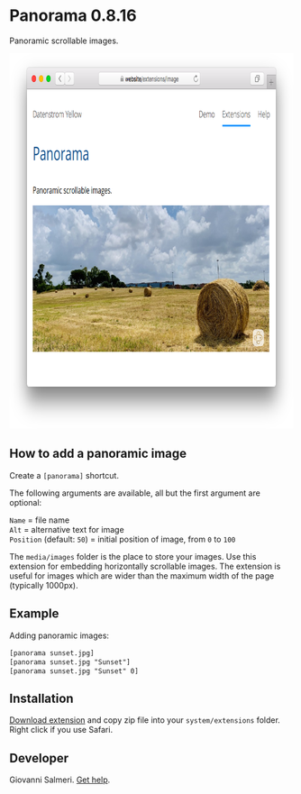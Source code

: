 # Panorama 0.8.16

Panoramic scrollable images.

<p align="center"><img src="panorama-screenshot.png?raw=true" width="779" height="666" alt="Screenshot"></p>

## How to add a panoramic image

Create a `[panorama]` shortcut. 

The following arguments are available, all but the first argument are optional:

`Name` = file name    
`Alt` = alternative text for image   
`Position` (default:  `50`) = initial position of image, from `0` to `100`

The `media/images` folder is the place to store your images. Use this extension for embedding horizontally scrollable images.  The extension is useful for images which are wider than the maximum width of the page (typically 1000px).

## Example

Adding panoramic images:

    [panorama sunset.jpg]  
    [panorama sunset.jpg "Sunset"]  
    [panorama sunset.jpg "Sunset" 0]  

## Installation

[Download extension](https://github.com/GiovanniSalmeri/yellow-panorama/archive/master.zip) and copy zip file into your `system/extensions` folder. Right click if you use Safari.

## Developer

Giovanni Salmeri. [Get help](https://github.com/GiovanniSalmeri/yellow-panorama/issues).
